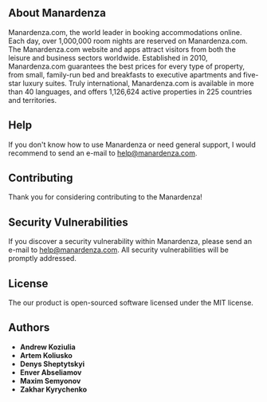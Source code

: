 ## About Manardenza
Manardenza.com, the world leader in booking accommodations online. Each day, over 1,000,000 room nights are reserved on Manardenza.com. The Manardenza.com website and apps attract visitors from both the leisure and business sectors worldwide.
Established in 2010, Manardenza.com guarantees the best prices for every type of property, from small, family-run bed and breakfasts to executive apartments and five-star luxury suites. Truly international, Manardenza.com is available in more than 40 languages, and offers 1,126,624 active properties in 225 countries and territories.

## Help
If you don't know how to use Manardenza or need general support, I would recommend to send an e-mail to help@manardenza.com.

## Contributing
Thank you for considering contributing to the Manardenza! 

## Security Vulnerabilities
If you discover a security vulnerability within Manardenza, please send an e-mail to help@manardenza.com. All security vulnerabilities will be promptly addressed.

## License
The our product is open-sourced software licensed under the MIT license.

## Authors
* **Andrew Koziulia**
* **Artem Koliusko**
* **Denys Sheptytskyi**
* **Enver Abseliamov**
* **Maxim Semyonov**
* **Zakhar Kyrychenko**




